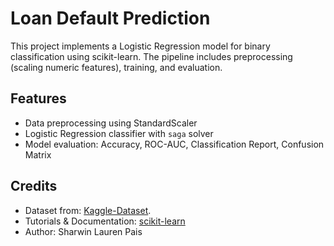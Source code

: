 # Loan Default Prediction

This project implements a Logistic Regression model for binary classification using scikit-learn. The pipeline includes preprocessing (scaling numeric features), training, and evaluation.

## Features

- Data preprocessing using StandardScaler
- Logistic Regression classifier with `saga` solver
- Model evaluation: Accuracy, ROC-AUC, Classification Report, Confusion Matrix

## Credits

- Dataset from: [Kaggle-Dataset](https://www.kaggle.com/datasets/nikhil1e9/loan-default?resource=download).
- Tutorials & Documentation: [scikit-learn](https://scikit-learn.org/stable/documentation.html)
- Author: Sharwin Lauren Pais
